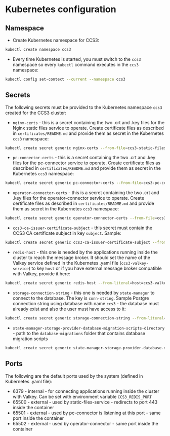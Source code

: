# Kubernetes configuration

## Namespace
- Create Kubernetes namespace for CCS3:
```bash
kubectl create namespace ccs3
```
- Every time Kubernetes is started, you must switch to the `ccs3` namespace so every `kubectl` command executes in the `ccs3` namespace:
```bash
kubectl config set-context --current --namespace ccs3
```

## Secrets
The following secrets must be provided to the Kubernetes namespace `ccs3` created for the CCS3 cluster:
- `nginx-certs` - this is a secret containing the two .crt and .key files for the Nginx static files service to operate. Create certificate files as described in `certificates/README.md` and provide them as secret in the Kubernetes `ccs3` namespace:
```bash
kubectl create secret generic nginx-certs --from-file=ccs3-static-files-service.crt --from-file=ccs3-static-files-service.key
```
- `pc-connector-certs` - this is a secret containing the two .crt and .key files for the pc-connector service to operate. Create certificate files as described in `certificates/README.md` and provide them as secret in the Kubernetes `ccs3` namespace:
```bash
kubectl create secret generic pc-connector-certs --from-file=ccs3-pc-connector.crt --from-file=ccs3-pc-connector.key
```
- `operator-connector-certs` - this is a secret containing the two .crt and .key files for the operator-connector service to operate. Create certificate files as described in `certificates/README.md` and provide them as secret in the Kubernetes `ccs3` namespace:
```bash
kubectl create secret generic operator-connector-certs --from-file=ccs3-operator-connector.crt --from-file=ccs3-operator-connector.key
```
- `ccs3-ca-issuer-certificate-subject` - this secret must contain the CCS3 CA certificate subject in key `subject`. Sample:
```bash
kubectl create secret generic ccs3-ca-issuer-certificate-subject --from-literal=subject="C=BG,ST=Varna,L=Varna,O=CCS3,OU=Development,CN=CCS3 Certificate Authority"
```
- `redis-host` - this one is needed by the applications running inside the cluster to reach the message broker. It should set the name of the Valkey service defined in the Kubernetes .yaml file (`ccs3-valkey-service`) to key `host` or if you have external message broker compatible with Valkey, provide it here:
```bash
kubectl create secret generic redis-host --from-literal=host=ccs3-valkey-service
```
- `storage-connection-string` - this one is needed by `state-manager` to connect to the database. The key is `conn-string`. Sample Postgre connection string using database with name `ccs3` - the database must already exist and also the user must have access to it:
```bash
kubectl create secret generic storage-connection-string --from-literal=conn-string="postgresql://<ip-address-or-host>:5432/ccs3?user=<your-postgre-user>&password=<your-password>&connect_timeout=10&application_name=state-manager"
```
- `state-manager-storage-provider-database-migration-scripts-directory` - path to the `database-migrations` folder that contains database migration scripts
```bash
kubectl create secret generic state-manager-storage-provider-database-migration-scripts-directory --from-literal=path="postgre-storage/database-migrations"
```

## Ports
The following are the default ports used by the system (defined in Kubernetes .yaml file):
- 6379 - internal - for connecting applications running inside the cluster with Valkey. Can be set with environment variable `CCS3_REDIS_PORT`
- 65500 - external - used by static-files-service - redirects to port 443 inside the container
- 65501 - external - used by pc-connector is listening at this port - same port inside the container
- 65502 - external - used by operator-connector - same port inside the container